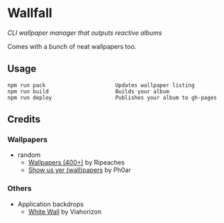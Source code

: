 # Wallfall
_CLI wallpaper manager that outputs reactive albums_

Comes with a bunch of neat wallpapers too.

## Usage
```
npm run pack                      Updates wallpaper listing
npm run build                     Builds your album
npm run deploy                    Publishes your album to gh-pages
```

## Credits
### Wallpapers
- random
  - [Wallpapers (400+)](https://imgur.com/gallery/NeMLf) by Ripeaches
  - [Show us yer (wall)papers](http://imgur.com/a/T0WqN) by Ph0ar
### Others
- Application backdrops
    - [White Wall](https://www.toptal.com/designers/subtlepatterns/white-wall-3/) by Viahorizon
  